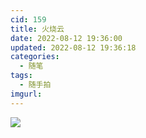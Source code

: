 ```yaml
---
cid: 159
title: 火烧云
date: 2022-08-12 19:36:00
updated: 2022-08-12 19:36:18
categories: 
  - 随笔
tags: 
  - 随手拍
imgurl: 
---
```



![](https://oss.zburu.com/i/2022/08/12/62f63b0af4104.jpg)